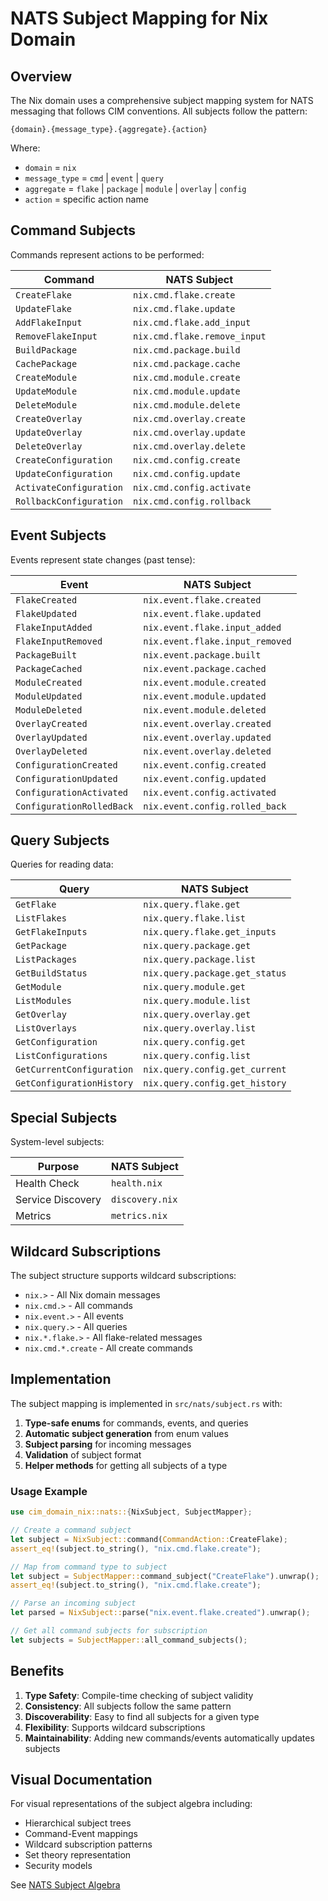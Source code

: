# NATS Subject Mapping for Nix Domain

## Overview

The Nix domain uses a comprehensive subject mapping system for NATS messaging that follows CIM conventions. All subjects follow the pattern:

```
{domain}.{message_type}.{aggregate}.{action}
```

Where:
- `domain` = `nix`
- `message_type` = `cmd` | `event` | `query`
- `aggregate` = `flake` | `package` | `module` | `overlay` | `config`
- `action` = specific action name

## Command Subjects

Commands represent actions to be performed:

| Command | NATS Subject |
|---------|--------------|
| `CreateFlake` | `nix.cmd.flake.create` |
| `UpdateFlake` | `nix.cmd.flake.update` |
| `AddFlakeInput` | `nix.cmd.flake.add_input` |
| `RemoveFlakeInput` | `nix.cmd.flake.remove_input` |
| `BuildPackage` | `nix.cmd.package.build` |
| `CachePackage` | `nix.cmd.package.cache` |
| `CreateModule` | `nix.cmd.module.create` |
| `UpdateModule` | `nix.cmd.module.update` |
| `DeleteModule` | `nix.cmd.module.delete` |
| `CreateOverlay` | `nix.cmd.overlay.create` |
| `UpdateOverlay` | `nix.cmd.overlay.update` |
| `DeleteOverlay` | `nix.cmd.overlay.delete` |
| `CreateConfiguration` | `nix.cmd.config.create` |
| `UpdateConfiguration` | `nix.cmd.config.update` |
| `ActivateConfiguration` | `nix.cmd.config.activate` |
| `RollbackConfiguration` | `nix.cmd.config.rollback` |

## Event Subjects

Events represent state changes (past tense):

| Event | NATS Subject |
|-------|--------------|
| `FlakeCreated` | `nix.event.flake.created` |
| `FlakeUpdated` | `nix.event.flake.updated` |
| `FlakeInputAdded` | `nix.event.flake.input_added` |
| `FlakeInputRemoved` | `nix.event.flake.input_removed` |
| `PackageBuilt` | `nix.event.package.built` |
| `PackageCached` | `nix.event.package.cached` |
| `ModuleCreated` | `nix.event.module.created` |
| `ModuleUpdated` | `nix.event.module.updated` |
| `ModuleDeleted` | `nix.event.module.deleted` |
| `OverlayCreated` | `nix.event.overlay.created` |
| `OverlayUpdated` | `nix.event.overlay.updated` |
| `OverlayDeleted` | `nix.event.overlay.deleted` |
| `ConfigurationCreated` | `nix.event.config.created` |
| `ConfigurationUpdated` | `nix.event.config.updated` |
| `ConfigurationActivated` | `nix.event.config.activated` |
| `ConfigurationRolledBack` | `nix.event.config.rolled_back` |

## Query Subjects

Queries for reading data:

| Query | NATS Subject |
|-------|--------------|
| `GetFlake` | `nix.query.flake.get` |
| `ListFlakes` | `nix.query.flake.list` |
| `GetFlakeInputs` | `nix.query.flake.get_inputs` |
| `GetPackage` | `nix.query.package.get` |
| `ListPackages` | `nix.query.package.list` |
| `GetBuildStatus` | `nix.query.package.get_status` |
| `GetModule` | `nix.query.module.get` |
| `ListModules` | `nix.query.module.list` |
| `GetOverlay` | `nix.query.overlay.get` |
| `ListOverlays` | `nix.query.overlay.list` |
| `GetConfiguration` | `nix.query.config.get` |
| `ListConfigurations` | `nix.query.config.list` |
| `GetCurrentConfiguration` | `nix.query.config.get_current` |
| `GetConfigurationHistory` | `nix.query.config.get_history` |

## Special Subjects

System-level subjects:

| Purpose | NATS Subject |
|---------|--------------|
| Health Check | `health.nix` |
| Service Discovery | `discovery.nix` |
| Metrics | `metrics.nix` |

## Wildcard Subscriptions

The subject structure supports wildcard subscriptions:

- `nix.>` - All Nix domain messages
- `nix.cmd.>` - All commands
- `nix.event.>` - All events
- `nix.query.>` - All queries
- `nix.*.flake.>` - All flake-related messages
- `nix.cmd.*.create` - All create commands

## Implementation

The subject mapping is implemented in `src/nats/subject.rs` with:

1. **Type-safe enums** for commands, events, and queries
2. **Automatic subject generation** from enum values
3. **Subject parsing** for incoming messages
4. **Validation** of subject format
5. **Helper methods** for getting all subjects of a type

### Usage Example

```rust
use cim_domain_nix::nats::{NixSubject, SubjectMapper};

// Create a command subject
let subject = NixSubject::command(CommandAction::CreateFlake);
assert_eq!(subject.to_string(), "nix.cmd.flake.create");

// Map from command type to subject
let subject = SubjectMapper::command_subject("CreateFlake").unwrap();
assert_eq!(subject.to_string(), "nix.cmd.flake.create");

// Parse an incoming subject
let parsed = NixSubject::parse("nix.event.flake.created").unwrap();

// Get all command subjects for subscription
let subjects = SubjectMapper::all_command_subjects();
```

## Benefits

1. **Type Safety**: Compile-time checking of subject validity
2. **Consistency**: All subjects follow the same pattern
3. **Discoverability**: Easy to find all subjects for a given type
4. **Flexibility**: Supports wildcard subscriptions
5. **Maintainability**: Adding new commands/events automatically updates subjects

## Visual Documentation

For visual representations of the subject algebra including:
- Hierarchical subject trees
- Command-Event mappings
- Wildcard subscription patterns
- Set theory representation
- Security models

See [NATS Subject Algebra](./nats-subject-algebra.md)